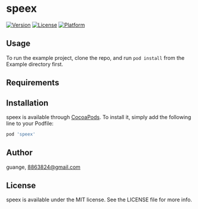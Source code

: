 # speex

[![Version](https://img.shields.io/cocoapods/v/speex.svg?style=flat)](http://cocoapods.org/pods/speex)
[![License](https://img.shields.io/cocoapods/l/speex.svg?style=flat)](http://cocoapods.org/pods/speex)
[![Platform](https://img.shields.io/cocoapods/p/speex.svg?style=flat)](http://cocoapods.org/pods/speex)

## Usage

To run the example project, clone the repo, and run `pod install` from the Example directory first.

## Requirements

## Installation

speex is available through [CocoaPods](http://cocoapods.org). To install
it, simply add the following line to your Podfile:

```ruby
pod 'speex'
```

## Author

guange, 8863824@gmail.com

## License

speex is available under the MIT license. See the LICENSE file for more info.
